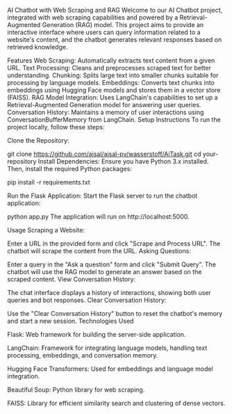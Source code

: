 AI Chatbot with Web Scraping and RAG
Welcome to our AI Chatbot project, integrated with web scraping capabilities and powered by a Retrieval-Augmented Generation (RAG) model. This project aims to provide an interactive interface where users can query information related to a website's content, and the chatbot generates relevant responses based on retrieved knowledge.

Features
Web Scraping: Automatically extracts text content from a given URL.
Text Processing: Cleans and preprocesses scraped text for better understanding.
Chunking: Splits large text into smaller chunks suitable for processing by language models.
Embeddings: Converts text chunks into embeddings using Hugging Face models and stores them in a vector store (FAISS).
RAG Model Integration: Uses LangChain's capabilities to set up a Retrieval-Augmented Generation model for answering user queries.
Conversation History: Maintains a memory of user interactions using ConversationBufferMemory from LangChain.
Setup Instructions
To run the project locally, follow these steps:

Clone the Repository:


git clone https://github.com/ajsal/ajsal-pv/wasserstoff/AiTask.git
cd your-repository
Install Dependencies:
Ensure you have Python 3.x installed. Then, install the required Python packages:


pip install -r requirements.txt

Run the Flask Application:
Start the Flask server to run the chatbot application:


python app.py
The application will run on http://localhost:5000.


Usage
Scraping a Website:

Enter a URL in the provided form and click "Scrape and Process URL". The chatbot will scrape the content from the URL.
Asking Questions:

Enter a query in the "Ask a question" form and click "Submit Query". The chatbot will use the RAG model to generate an answer based on the scraped content.
View Conversation History:

The chat interface displays a history of interactions, showing both user queries and bot responses.
Clear Conversation History:

Use the "Clear Conversation History" button to reset the chatbot's memory and start a new session.
Technologies Used

Flask: Web framework for building the server-side application.

LangChain: Framework for integrating language models, handling text processing, embeddings, and conversation memory.

Hugging Face Transformers: Used for embeddings and language model integration.

Beautiful Soup: Python library for web scraping.

FAISS: Library for efficient similarity search and clustering of dense vectors.
